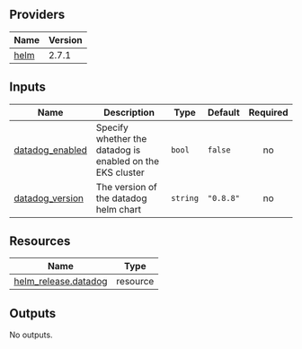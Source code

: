 <!-- BEGIN_TF_DOCS -->

## Providers

| Name | Version |
|------|---------|
| <a name="provider_helm"></a> [helm](#provider\_helm) | 2.7.1 |
## Inputs

| Name | Description | Type | Default | Required |
|------|-------------|------|---------|:--------:|
| <a name="input_datadog_enabled"></a> [datadog\_enabled](#input\_datadog\_enabled) | Specify whether the datadog is enabled on the EKS cluster | `bool` | `false` | no |
| <a name="input_datadog_version"></a> [datadog\_version](#input\_datadog\_version) | The version of the datadog helm chart | `string` | `"0.8.8"` | no |
## Resources

| Name | Type |
|------|------|
| [helm_release.datadog](https://registry.terraform.io/providers/hashicorp/helm/latest/docs/resources/release) | resource |
## Outputs

No outputs.
<!-- END_TF_DOCS -->